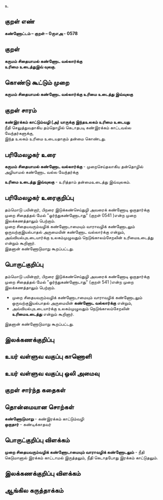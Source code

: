 உ

## குறள் எண் 

**கண்ணோட்டம் – குறள் – 0ருஎஅ - 0578**  

## குறள் 

**கருமம் சிதையாமல் கண்ணோட வல்லார்க்கு  
உரிமை உடைத்துஇவ் வுலகு.**  

## கொண்டு கூட்டும் முறை

**கருமம் சிதையாமல் கண்ணோட வல்லார்க்கு உரிமை உடைத்து இவ்வுலகு**  

## குறள் சாரம் 

**கண்இரக்கம் காட்டும்வழி (அ) யாருக்கு இந்தஉலகம் உரிமை உடையது**  
நீதி செலுத்துவதாகிய தம்தொழில் கெடாதபடி கண்இரக்கம் காட்டவல்ல வேந்தர்களுக்கு,  
இந்த உலகம் உரிமை உடையதாகும் தன்மை கொண்டது.  

## பரிமேலழகர் உரை

**கருமம் சிதையாமல் கண்ணோட வல்லார்க்கு** - முறைசெய்தலாகிய தன்தொழில் அழியாமல் கண்ணோட வல்ல வேந்தர்க்கு  

**உரிமை உடைத்து இவ்வுலகு** - உரித்தாம் தன்மைஉடைத்து இவ்வுலகம்.  

## பரிமேலழகர் உரைகுறிப்பு   

தம்மொடு பயின்றார், பிறரை இடுக்கண்செய்துழி அவரைக் கண்ணோடி ஒறாதார்க்கு முறை சிதைத்தல் மேல் "ஓர்ந்துகண்ணோடாது" (குறள் 0541 )என்ற முறை இலக்கணத்தாலும் பெற்றாம்.  
முறை சிதையவரும்வழிக் கண்ணோடாமையும் வாராவழிக் கண்ணோடலும் ஒருவற்குஇயல்பாதல் அருமையின் கண்ணோட வல்லார்க்கு என்றும், அவ்வியல்புஉடையார்க்கு உலகம்முழுவதும்  நெடுங்காலம்சேறலின் உரிமைஉடைத்து என்றும் கூறினார்.  
இதனான் கண்ணோடுமாறு கூறப்பட்டது.  

## பொருட்குறிப்பு 

தம்மொடு பயின்றார், பிறரை இடுக்கண்செய்துழி அவரைக் கண்ணோடி ஒறாதார்க்கு முறை சிதைத்தல் மேல் "ஓர்ந்துகண்ணோடாது" (குறள் 541 )என்ற முறை இலக்கணத்தாலும் பெற்றாம்.    

* முறை சிதையவரும்வழிக் கண்ணோடாமையும் வாராவழிக் கண்ணோடலும் ஒருவற்குஇயல்பாதல் அருமையின் **கண்ணோட வல்லார்க்கு** என்றும்,  
* அவ்வியல்புஉடையார்க்கு உலகம்முழுவதும்  நெடுங்காலம்சேறலின் **உரிமைஉடைத்து** என்றும் கூறினார்.  

இதனான் கண்ணோடுமாறு கூறப்பட்டது.    

## இலக்கணக்குறிப்பு  


## உயர் வள்ளுவ வகுப்பு காணொளி


## உயர் வள்ளுவ வகுப்பு ஒலி அமைவு 

 
## குறள் சார்ந்த கதைகள் 


## தொன்மையான சொற்கள்

**கண்ணோடுமாறு** - கண்இரக்கம் காட்டும்வழி     
**ஒறாதார்** - கண்டிக்காதவர்   

## பொருட்குறிப்பு விளக்கம்

**முறை சிதையவரும்வழிக் கண்ணோடாமையும் வாராவழிக் கண்ணோடலும்** - நீதி கெடுமானால் இரக்கம் காட்டாமல் இருத்தலும், நீதி கெடாதபோது இரக்கம் காட்டுதலும்.  

## இலக்கணக்குறிப்பு விளக்கம்


## ஆங்கில கருத்தாக்கம் 


